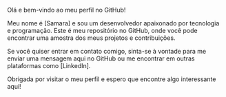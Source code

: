 Olá e bem-vindo ao meu perfil no GitHub!

Meu nome é [Samara] e sou um desenvolvedor apaixonado por tecnologia e programação. Este é meu repositório no GitHub, onde você pode encontrar uma amostra dos meus projetos e contribuições.

Se você quiser entrar em contato comigo, sinta-se à vontade para me enviar uma mensagem aqui no GitHub ou me encontrar em outras plataformas como [LinkedIn].

Obrigada por visitar o meu perfil e espero que encontre algo interessante aqui!

